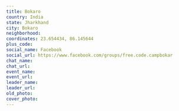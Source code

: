 ```yaml
---
title: Bokaro
country: India
state: Jharkhand
city: Bokaro
neighborhood: 
coordinates: 23.654434, 86.145644
plus_code:
social_name: Facebook
social_url: https://www.facebook.com/groups/free.code.campbokar
chat_name:
chat_url:
event_name:
event_url:
leader_name:
leader_url:
old_photo: 
cover_photo:
---
```

